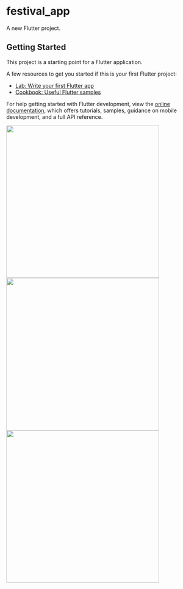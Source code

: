 # festival_app

A new Flutter project.

## Getting Started

This project is a starting point for a Flutter application.

A few resources to get you started if this is your first Flutter project:

- [Lab: Write your first Flutter app](https://docs.flutter.dev/get-started/codelab)
- [Cookbook: Useful Flutter samples](https://docs.flutter.dev/cookbook)

For help getting started with Flutter development, view the
[online documentation](https://docs.flutter.dev/), which offers tutorials,
samples, guidance on mobile development, and a full API reference.
<p>
  <img src="https://github.com/sumitFlutter/Festival_Post_App/assets/153794386/04a612f6-90d4-4760-bc93-cedd46b0a44a"    height="400px",width="200px"  />
   <img src="https://github.com/sumitFlutter/Festival_Post_App/assets/153794386/c9463a0c-8148-4c4e-b98d-a3c67b385120"
height="400px",width="200px"  />
<img src="https://github.com/sumitFlutter/Festival_Post_App/assets/153794386/c8052136-6815-4f7a-be20-c587685a3a00"
height="400px",width="200px"  />

</p>

